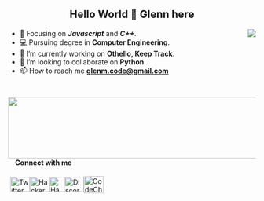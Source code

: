 <h2 align="center">Hello World 👋 Glenn here </h2>
<img align="right" src="https://github-readme-stats.vercel.app/api?username=Glenn-Mendonca&show_icons=true&icon_color=CE1D2D&text_color=718096&bg_color=00000000&hide_title=true&hide_border=true"/> 

- :orange_book: Focusing on ***Javascript*** and ***C++***.
- :computer: Pursuing degree in **Computer Engineering**.
- :telescope: I’m currently working on **Othello, Keep Track**.
- :two_men_holding_hands: I’m looking to collaborate on **Python**.
- 📫 How to reach me **glenm.code@gmail.com**
<h1></h1>
<img align="right" height=125px width=600px src="https://github-readme-stats.vercel.app/api/top-langs/?username=glenn-mendonca&layout=compact&show_icons=true&icon_color=CE1D2D&text_color=718096&bg_color=00000000&hide_title=true&hide_border=true"/>

#### &emsp;Connect with me
&nbsp;<a href="https://twitter.com/glennmendonca1" target="blank"><img align="center" src="https://cdn.worldvectorlogo.com/logos/twitter-6.svg" alt="Twitter" height="30" width="40" /></a><a href="https://www.hackerrank.com/glenn_m" target="blank"><img align="center" src="https://cdn.worldvectorlogo.com/logos/hackerrank.svg" alt="HackerRank" height="30" width="40" /></a><a href="https://www.hackerearth.com/@gmendcode" target="blank"><img align="center" src="https://upload.wikimedia.org/wikipedia/commons/e/e8/HackerEarth_logo.png" alt="HackerEarth" height="30" width="30" /></a><a href="https://discord.gg/6422" target="blank"><img align="center" src="https://cdn.worldvectorlogo.com/logos/discord.svg" alt="Discord" height="30" width="40" /></a><a href="https://www.codechef.com/users/glennmendonca" target="blank"><img align="center" src="https://encrypted-tbn0.gstatic.com/images?q=tbn:ANd9GcQIZeQjsAAjJfZCwkusa3rAxmv7YUiZ1OKI2CwYIXQR9L1Jo6Afx-Ct_cPAZ9tJOZGEexY&usqp=CAU" alt="CodeChef" height="35" width="40" /></a>
